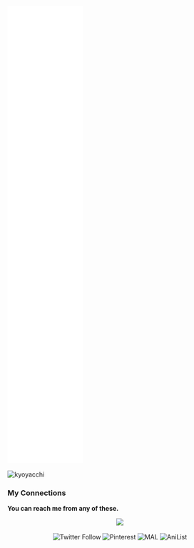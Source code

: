 <a name="kyoyacchi metrics"><img src="https://github.com/kyoyacchi/kyoyacchi/blob/master/github-metrics.svg" alt="my metrics created with lowlighter/metrics"></a>

<img src="https://count.getloli.com/get/@kyoyacchi?theme=rule34" alt="kyoyacchi"/>

### My Connections
**You can reach me from any of these.**
<div align="center">
<img src="https://dcbadge.vercel.app/api/shield/468509605828493322?style=flat-square&compact=true">

![Twitter Follow](https://img.shields.io/twitter/follow/kyoyacchi?label=%40kyoyacchi&logo=twitter&style=flat-square)
![Pinterest](https://img.shields.io/static/v1?label=pinterest&message=kyoyacchi&color=red&style=flat-square&logo=pinterest)
![MAL](https://img.shields.io/static/v1?label=&message=kyoyatempest&color=2E51A2&style=flat-square&logo=myanimelist)
![AniList](https://img.shields.io/static/v1?style=float-square&message=kyoyacchi&color=02A9FF&logo=AniList&logoColor=FFFFFF&label=)


</div>
